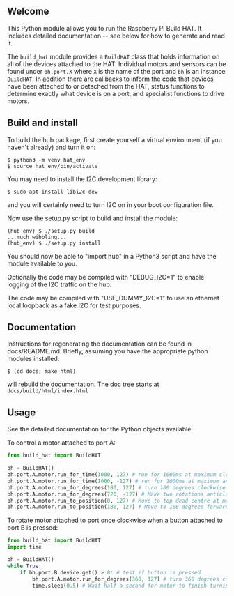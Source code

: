 Welcome
-------

This Python module allows you to run the Raspberry Pi Build HAT.  It
includes detailed documentation -- see below for how to generate and
read it.

The ``build_hat`` module provides a ``BuildHAT`` class that holds
information on all of the devices attached to the HAT.  Individual
motors and sensors can be found under ``bh.port.X`` where ``X`` is the
name of the port and ``bh`` is an instance ``BuildHAT``.  In addition
there are callbacks to inform the code that devices have been attached
to or detached from the HAT, status functions to determine exactly
what device is on a port, and specialist functions to drive motors.


Build and install
------------------

To build the hub package, first create yourself a virtual environment
(if you haven't already) and turn it on:

```
$ python3 -m venv hat_env
$ source hat_env/bin/activate
```

You may need to install the I2C development library:

```
$ sudo apt install libi2c-dev
```

and you will certainly need to turn I2C on in your boot configuration file.

Now use the setup.py script to build and install the module:

```
(hub_env) $ ./setup.py build
...much wibbling...
(hub_env) $ ./setup.py install
```

You should now be able to "import hub" in a Python3 script and have
the module available to you.

Optionally the code may be compiled with "DEBUG\_I2C=1" to enable logging
of the I2C traffic on the hub.

The code may be compiled with "USE\_DUMMY\_I2C=1" to use an ethernet local
loopback as a fake I2C for test purposes.


Documentation
-------------

Instructions for regenerating the documentation can be found in
docs/README.md.  Briefly, assuming you have the appropriate python
modules installed:

```
$ (cd docs; make html)
```

will rebuild the documentation.  The doc tree starts at
``docs/build/html/index.html``


Usage
-----

See the detailed documentation for the Python objects available.

To control a motor attached to port A:

```python
from build_hat import BuildHAT

bh = BuildHAT()
bh.port.A.motor.run_for_time(1000, 127) # run for 1000ms at maximum clockwise speed
bh.port.A.motor.run_for_time(1000, -127) # run for 1000ms at maximum anticlockwise speed
bh.port.A.motor.run_for_degrees(180, 127) # turn 180 degrees clockwise at maximum speed
bh.port.A.motor.run_for_degrees(720, -127) # Make two rotations anticlockwise at maximum speed
bh.port.A.motor.run_to_position(0, 127) # Move to top dead centre at maximum speed (positioning seems to be absolute)
bh.port.A.motor.run_to_position(180, 127) # Move to 180 degrees forward of top dead centre at maximum speed
```

To rotate motor attached to port once clockwise when a button attached to port B is pressed:

```python
from build_hat import BuildHAT
import time

bh = BuildHAT()
while True:
	if bh.port.B.device.get() > 0: # test if button is pressed
		bh.port.A.motor.run_for_degrees(360, 127) # turn 360 degrees clockwise at maximum speed
		time.sleep(0.5) # Wait half a second for motor to finish turning

```

